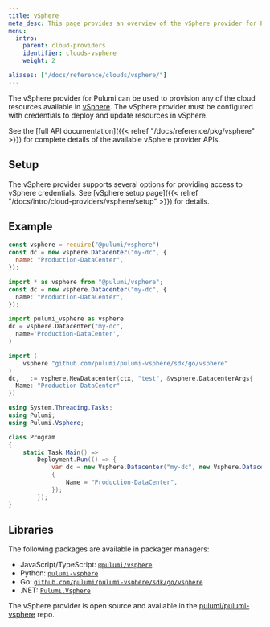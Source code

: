 ```yaml
---
title: vSphere
meta_desc: This page provides an overview of the vSphere provider for Pulumi.
menu:
  intro:
    parent: cloud-providers
    identifier: clouds-vsphere
    weight: 2

aliases: ["/docs/reference/clouds/vsphere/"]
---
```


The vSphere provider for Pulumi can be used to provision any of the cloud resources available in [vSphere](https://www.vmware.com/products/vsphere.html).
The vSphere provider must be configured with credentials to deploy and update resources in vSphere.

See the [full API documentation]({{< relref "/docs/reference/pkg/vsphere" >}}) for complete details of the available vSphere provider APIs.

## Setup

The vSphere provider supports several options for providing access to vSphere credentials.  See [vSphere setup page]({{< relref "/docs/intro/cloud-providers/vsphere/setup" >}}) for details.

## Example





```javascript
const vsphere = require("@pulumi/vsphere")
const dc = new vsphere.Datacenter("my-dc", {
  name: "Production-DataCenter",
});
```




```typescript
import * as vsphere from "@pulumi/vsphere";
const dc = new vsphere.Datacenter("my-dc", {
  name: "Production-DataCenter",
});
```




```python
import pulumi_vsphere as vsphere
dc = vsphere.Datacenter("my-dc",
  name='Production-DataCenter',
)
```




```go
import (
    vsphere "github.com/pulumi/pulumi-vsphere/sdk/go/vsphere"
)
dc, _ := vsphere.NewDatacenter(ctx, "test", &vsphere.DatacenterArgs{
  Name: "Production-DataCenter"
})
```




```csharp
using System.Threading.Tasks;
using Pulumi;
using Pulumi.Vsphere;

class Program
{
    static Task Main() =>
        Deployment.Run(() => {
            var dc = new Vsphere.Datacenter("my-dc", new Vsphere.DatacenterArgs
            {
                Name = "Production-DataCenter",
            });
        });
}
```





## Libraries

The following packages are available in packager managers:

* JavaScript/TypeScript: [`@pulumi/vsphere`](https://www.npmjs.com/package/@pulumi/vsphere)
* Python: [`pulumi-vsphere`](https://pypi.org/project/pulumi-vsphere/)
* Go: [`github.com/pulumi/pulumi-vsphere/sdk/go/vsphere`](https://github.com/pulumi/pulumi-vsphere)
* .NET: [`Pulumi.Vsphere`](https://www.nuget.org/packages/Pulumi.Vsphere)

The vSphere provider is open source and available in the [pulumi/pulumi-vsphere](https://github.com/pulumi/pulumi-vsphere) repo.
